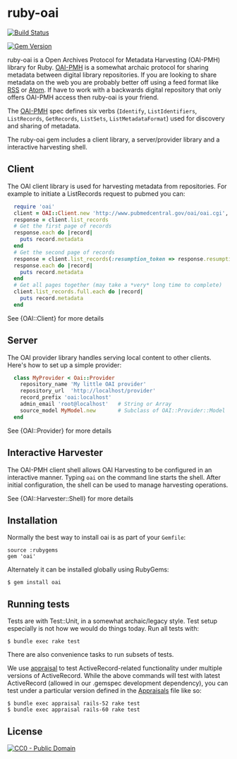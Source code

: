 ruby-oai
========

[![Build Status](https://travis-ci.org/code4lib/ruby-oai.svg?branch=master)](https://travis-ci.org/code4lib/ruby-oai)

[![Gem Version](https://badge.fury.io/rb/kithe.svg)](https://badge.fury.io/rb/oai)

ruby-oai is a Open Archives Protocol for Metadata Harvesting (OAI-PMH)
library for Ruby. [OAI-PMH](http://openarchives.org) is a somewhat
archaic protocol for sharing metadata between digital library repositories.
If you are looking to share metadata on the web you are probably better off
using a feed format like [RSS](http://www.rssboard.org/rss-specification) or
[Atom](http://www.atomenabled.org/). If have to work with a backwards
digital repository that only offers OAI-PMH access then ruby-oai is your
friend.

The [OAI-PMH](http://openarchives.org) spec defines six verbs
(`Identify`, `ListIdentifiers`, `ListRecords`,
`GetRecords`, `ListSets`, `ListMetadataFormat`) used for discovery and sharing of
metadata.

The ruby-oai gem includes a client library, a server/provider library and
a interactive harvesting shell.

Client
------

The OAI client library is used for harvesting metadata from repositories.
For example to initiate a ListRecords request to pubmed you can:

```ruby
  require 'oai'
  client = OAI::Client.new 'http://www.pubmedcentral.gov/oai/oai.cgi', :headers => { "From" => "oai@example.com" }
  response = client.list_records
  # Get the first page of records
  response.each do |record|
    puts record.metadata
  end
  # Get the second page of records
  response = client.list_records(:resumption_token => response.resumption_token)
  response.each do |record|
    puts record.metadata
  end
  # Get all pages together (may take a *very* long time to complete)
  client.list_records.full.each do |record|
    puts record.metadata
  end
```

See {OAI::Client} for more details

Server
------

The OAI provider library handles serving local content to other clients. Here's how to set up a simple provider:

```ruby
  class MyProvider < Oai::Provider
    repository_name 'My little OAI provider'
    repository_url  'http://localhost/provider'
    record_prefix 'oai:localhost'
    admin_email 'root@localhost'   # String or Array
    source_model MyModel.new       # Subclass of OAI::Provider::Model
  end
```

See {OAI::Provider} for more details

Interactive Harvester
---------------------

The OAI-PMH client shell allows OAI Harvesting to be configured in an interactive manner.  Typing `oai` on the command line starts the shell. After initial configuration, the shell can be used to manage harvesting operations.

See {OAI::Harvester::Shell} for more details

Installation
------------

Normally the best way to install oai is as part of your `Gemfile`:

    source :rubygems
    gem 'oai'

Alternately it can be installed globally using RubyGems:

    $ gem install oai

Running tests
-------------

Tests are with Test::Unit, in a somewhat archaic/legacy style. Test setup especially is not how we would do things today. Run all tests with:

    $ bundle exec rake test

There are also convenience tasks to run subsets of tests.

We use [appraisal](https://github.com/thoughtbot/appraisal) to test ActiveRecord-related functionality under multiple versions of ActiveRecord. While the above commands will test with latest ActiveRecord (allowed in our .gemspec development dependency), you can test under a particular version defined in the [Appraisals](./Appraisals) file like so:

    $ bundle exec appraisal rails-52 rake test
    $ bundle exec appraisal rails-60 rake test

License
-------

[![CC0 - Public Domain](http://i.creativecommons.org/p/zero/1.0/88x15.png)](http://creativecommons.org/publicdomain/zero/1.0/)
